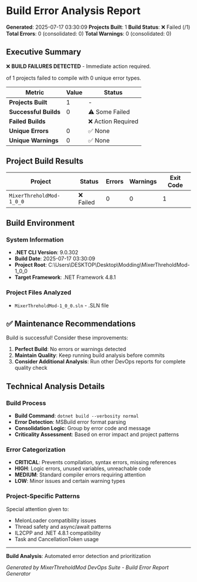 ﻿# Build Error Analysis Report

**Generated**: 2025-07-17 03:30:09
**Projects Built**: 1
**Build Status**: ❌ Failed (/1)
**Total Errors**: 0 (consolidated: 0)
**Total Warnings**: 0 (consolidated: 0)

## Executive Summary

❌ **BUILD FAILURES DETECTED** - Immediate action required.

 of 1 projects failed to compile with 0 unique error types.

| Metric | Value | Status |
|--------|-------|--------|
| **Projects Built** | 1 | - |
| **Successful Builds** | 0 | ⚠️ Some Failed |
| **Failed Builds** |  | ❌ Action Required |
| **Unique Errors** | 0 | ✅ None |
| **Unique Warnings** | 0 | ✅ None |

## Project Build Results

| Project | Status | Errors | Warnings | Exit Code |
|---------|--------|--------|----------|-----------|
| ``MixerThreholdMod-1_0_0`` | ❌ Failed | 0 | 0 | 1 |

## Build Environment

### System Information

- **.NET CLI Version**: 9.0.302
- **Build Date**: 2025-07-17 03:30:09
- **Project Root**: C:\Users\DESKTOP\Desktop\Modding\MixerThreholdMod-1_0_0
- **Target Framework**: .NET Framework 4.8.1

### Project Files Analyzed

- ``MixerThreholdMod-1_0_0.sln`` - .SLN file

## ✅ Maintenance Recommendations

Build is successful! Consider these improvements:

1. **Perfect Build**: No errors or warnings detected
2. **Maintain Quality**: Keep running build analysis before commits
3. **Consider Additional Analysis**: Run other DevOps reports for complete quality check

## Technical Analysis Details

### Build Process

- **Build Command**: ``dotnet build --verbosity normal``
- **Error Detection**: MSBuild error format parsing
- **Consolidation Logic**: Group by error code and message
- **Criticality Assessment**: Based on error impact and project patterns

### Error Categorization

- **CRITICAL**: Prevents compilation, syntax errors, missing references
- **HIGH**: Logic errors, unused variables, unreachable code
- **MEDIUM**: Standard compiler errors requiring attention
- **LOW**: Minor issues and certain warning types

### Project-Specific Patterns

Special attention given to:
- MelonLoader compatibility issues
- Thread safety and async/await patterns
- IL2CPP and .NET 4.8.1 compatibility
- Task and CancellationToken usage

---

**Build Analysis**: Automated error detection and prioritization

*Generated by MixerThreholdMod DevOps Suite - Build Error Report Generator*

